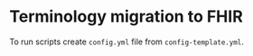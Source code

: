 # Terminology migration to FHIR

To run scripts create `config.yml` file from `config-template.yml`. 

